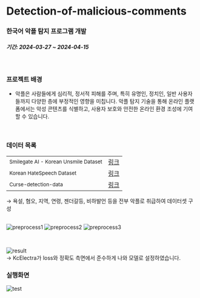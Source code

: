# Detection-of-malicious-comments
### 한국어 악플 탐지 프로그램 개발

##### 기간: 2024-03-27 ~ 2024-04-15

<br>

### 프로젝트 배경
* 악플은 사람들에게 심리적, 정서적 피해를 주며, 특히 유명인, 정치인, 일반 사용자들까지 다양한 층에 부정적인 영향을 미칩니다.
악플 탐지 기술을 통해 온라인 플랫폼에서는 악성 콘텐츠를 식별하고, 사용자 보호와 안전한 온라인 환경 조성에 기여할 수 있습니다.

<br>

### 데이터 목록
<table>
  <tr>
    <td><small>Smilegate AI - Korean Unsmile Dataset</small></td>
    <td><a href="https://github.com/smilegate-ai/korean_unsmile_dataset">링크</a></td>
  </tr>
  <tr>
    <td><small>Korean HateSpeech Dataset</small></td>
    <td><a href="https://github.com/kocohub/korean-hate-speech">링크</a></td>
  </tr>
  <tr>
    <td><small>Curse-detection-data</small></td>
    <td><a href="https://github.com/2runo/Curse-detection-data">링크</a></td>
  </tr>
</table>
&rightarrow; 욕설, 혐오, 지역, 연령, 젠더갈등, 비하발언 등을 전부 악플로 취급하여 데이터셋 구성


<br>
<br>

![preprocess1](https://github.com/user-attachments/assets/2741483f-12e0-4f29-8f2e-1e6422b69734)
![preprocess2](https://github.com/user-attachments/assets/63cb81ad-209b-4c87-a741-b49e4dd92d50)
![preprocess3](https://github.com/user-attachments/assets/dc13fe3b-cd12-4a23-985f-ffda0fe402bb)

<br>


![result](https://github.com/user-attachments/assets/68e5dc19-3f1b-4795-98e6-7f0216215754)
<br>
&rightarrow; KcElectra가 loss와 정확도 측면에서 준수하게 나와 모델로 설정하였습니다.

### 실행화면
![test](https://github.com/user-attachments/assets/6ba18644-77db-47ce-858c-d824004569d6)

